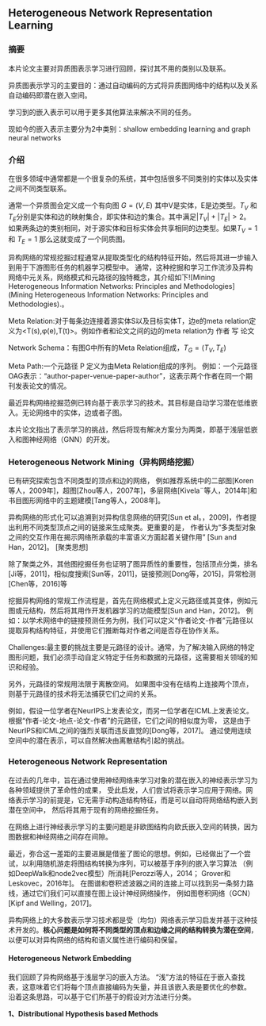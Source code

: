 ## Heterogeneous Network Representation Learning

### 摘要
本片论文主要对异质图表示学习进行回顾，探讨其不用的类别以及联系。

异质图表示学习的主要目的：通过自动编码的方式将异质图网络中的结构以及关系自动编码即潜在嵌入空间。

学习到的嵌入表示可以用于更多其他算法来解决不同的任务。

现如今的嵌入表示主要分为2中类别：shallow embedding learning and graph neural networks


### 介绍

在很多领域中通常都是一个很复杂的系统，其中包括很多不同类别的实体以及实体之间不同类型联系。

通常一个异质图会定义成一个有向图  $G=(V,E)$  其中V是实体，E是边类型。$T_V$ 和 $T_E$分别是实体和边的映射集合，即实体和边的集合。其中满足$|T_V|+|T_E|>2$。
如果两条边的类别相同，对于源实体和目标实体会共享相同的边类型。如果$T_V=1$ 和 $T_E=1$ 那么这就变成了一个同质图。

异构网络的常规挖掘过程通常从提取类型化的结构特征开始，然后将其进一步输入到用于下游图形任务的机器学习模型中。
通常，这种挖掘和学习工作流涉及异构网络中元关系，网络模式和元路径的独特概念，其介绍如下![Mining Heterogeneous Information Networks: Principles and Methodologies](Mining Heterogeneous Information Networks: Principles and Methodologies).。

Meta Relation:对于每条边连接着源实体S以及目标实体T，边e的meta relation定义为<T(s),φ(e),T(t)>。例如作者和论文之间的边的meta relation为 作者 写 论文

Network Schema：有图G中所有的Meta Relation组成，$T_G = (T_V , T_E)$

Meta Path:一个元路径 P 定义为由Meta Relation组成的序列。
例如：一个元路径OAG表示：“author-paper-venue-paper-author”，这表示两个作者在同一个期刊发表论文的情况。

最近异构网络挖掘范例已转向基于表示学习的技术。其目标是自动学习潜在低维嵌入。无论网络中的实体，边或者子图。

本片论文指出了表示学习的挑战，然后将现有解决方案分为两类，即基于浅层低嵌入和图神经网络（GNN）的开发。


###  Heterogeneous Network Mining（异构网络挖掘）
已有研究探索包含不同类型的顶点和边的网络，
例如推荐系统中的二部图[Koren等人，2009年]，超图[Zhou等人，2007年]，多层网络[Kivela¨等人，2014年]和书目图形网络中的主题建模[Tang等人，2008年]。

异构网络的形式化可以追溯到对异构信息网络的研究[Sun et al。，2009]，作者提出利用不同类型顶点之间的链接来生成聚类。更重要的是，
作者认为“多类型对象之间的交互作用在揭示网络所承载的丰富语义方面起着关键作用” [Sun and Han，2012]。 [聚类思想]

除了聚类之外，其他图挖掘任务也证明了图异质性的重要性，包括顶点分类，排名[Ji等，2011]，相似度搜索[Sun等，2011]，链接预测[Dong等，2015]，异常检测[Chen等，2016]等

挖掘异构网络的常规工作流程是，首先在网络模式上定义元路径或其变体，例如元图或元结构，然后将其用作开发机器学习的功能模型[Sun and Han，2012]。
例如：以学术网络中的链接预测任务为例，我们可以定义“作者论文-作者”元路径以提取异构结构特征，并使用它们推断每对作者之间是否存在协作关系。


Challenges:最主要的挑战主要是元路径的设计。通常，为了解决输入网络的特定图形问题，我们必须手动自定义特定于任务和数据的元路径，这需要相关领域的知识和经验。

另外，元路径的常规用法限于离散空间。 如果图中没有在结构上连接两个顶点，则基于元路径的技术将无法捕获它们之间的关系。 

例如，假设一位学者在NeurIPS上发表论文，而另一位学者在ICML上发表论文。 根据“作者-论文-地点-论文-作者”的元路径，它们之间的相似度为零，
这是由于NeurIPS和ICML之间的强烈关联而违反直觉的[Dong等，2017]。 通过使用连续空间中的潜在表示，可以自然解决由离散结构引起的挑战。

### Heterogeneous Network Representation
在过去的几年中，旨在通过使用神经网络来学习对象的潜在嵌入的神经表示学习为各种领域提供了革命性的成果，
受此启发，人们尝试将表示学习应用于网络。网络表示学习的前提是，它无需手动构造结构特征，而是可以自动将网络结构嵌入到潜在空间中，
然后将其用于现有的网络挖掘任务。

在网络上进行神经表示学习的主要问题是非欧图结构向欧氏嵌入空间的转换，因为图数据和神经网络之间存在间隙。

最近，弥合这一差距的主要进展是借鉴了图论的思想。例如，已经做出了一个尝试，以利用随机游走将图结构转换为序列，可以被基于序列的嵌入学习算法
（例如DeepWalk和node2vec模型）所消耗[Perozzi等人，2014； Grover和Leskovec，2016年]。
在图谱和卷积滤波器之间的连接上可以找到另一条努力路线，通过它们我们可以直接在图上设计神经网络操作，
例如图卷积网络（GCN）[Kipf and Welling，2017]。

异构网络上的大多数表示学习技术都是受（均匀）网络表示学习启发并基于这种技术开发的。**核心问题是如何将不同类型的顶点和边缘之间的结构转换为潜在空间**，
以便可以对异构网络的结构和语义属性进行编码和保留。

#### Heterogeneous Network Embedding
我们回顾了异构网络基于浅层学习的嵌入方法。 “浅”方法的特征在于嵌入查找表，这意味着它们将每个顶点直接编码为矢量，并且该嵌入表是要优化的参数。 
沿着这条思路，可以基于它们所基于的假设对方法进行分类。

**1、Distributional Hypothesis based Methods**

